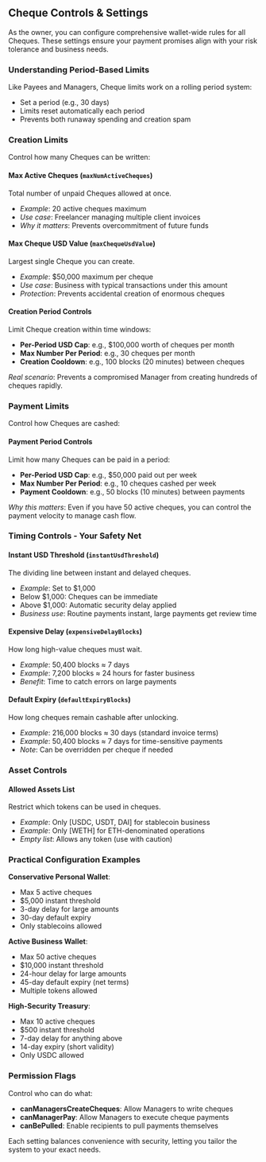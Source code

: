 ## Cheque Controls & Settings

As the owner, you can configure comprehensive wallet-wide rules for all Cheques. These settings ensure your payment promises align with your risk tolerance and business needs.

### Understanding Period-Based Limits

Like Payees and Managers, Cheque limits work on a rolling period system:
- Set a period (e.g., 30 days)
- Limits reset automatically each period
- Prevents both runaway spending and creation spam

### Creation Limits

Control how many Cheques can be written:

#### Max Active Cheques (`maxNumActiveCheques`)
Total number of unpaid Cheques allowed at once.
* *Example*: 20 active cheques maximum
* *Use case*: Freelancer managing multiple client invoices
* *Why it matters*: Prevents overcommitment of future funds

#### Max Cheque USD Value (`maxChequeUsdValue`)
Largest single Cheque you can create.
* *Example*: $50,000 maximum per cheque
* *Use case*: Business with typical transactions under this amount
* *Protection*: Prevents accidental creation of enormous cheques

#### Creation Period Controls
Limit Cheque creation within time windows:
* **Per-Period USD Cap**: e.g., $100,000 worth of cheques per month
* **Max Number Per Period**: e.g., 30 cheques per month
* **Creation Cooldown**: e.g., 100 blocks (20 minutes) between cheques

*Real scenario*: Prevents a compromised Manager from creating hundreds of cheques rapidly.

### Payment Limits

Control how Cheques are cashed:

#### Payment Period Controls
Limit how many Cheques can be paid in a period:
* **Per-Period USD Cap**: e.g., $50,000 paid out per week
* **Max Number Per Period**: e.g., 10 cheques cashed per week  
* **Payment Cooldown**: e.g., 50 blocks (10 minutes) between payments

*Why this matters*: Even if you have 50 active cheques, you can control the payment velocity to manage cash flow.

### Timing Controls - Your Safety Net

#### Instant USD Threshold (`instantUsdThreshold`)
The dividing line between instant and delayed cheques.
* *Example*: Set to $1,000
* Below $1,000: Cheques can be immediate
* Above $1,000: Automatic security delay applied
* *Business use*: Routine payments instant, large payments get review time

#### Expensive Delay (`expensiveDelayBlocks`)
How long high-value cheques must wait.
* *Example*: 50,400 blocks ≈ 7 days
* *Example*: 7,200 blocks ≈ 24 hours for faster business
* *Benefit*: Time to catch errors on large payments

#### Default Expiry (`defaultExpiryBlocks`)
How long cheques remain cashable after unlocking.
* *Example*: 216,000 blocks ≈ 30 days (standard invoice terms)
* *Example*: 50,400 blocks ≈ 7 days for time-sensitive payments
* *Note*: Can be overridden per cheque if needed

### Asset Controls

#### Allowed Assets List
Restrict which tokens can be used in cheques.
* *Example*: Only [USDC, USDT, DAI] for stablecoin business
* *Example*: Only [WETH] for ETH-denominated operations
* *Empty list*: Allows any token (use with caution)

### Practical Configuration Examples

**Conservative Personal Wallet**:
- Max 5 active cheques
- $5,000 instant threshold
- 3-day delay for large amounts
- 30-day default expiry
- Only stablecoins allowed

**Active Business Wallet**:
- Max 50 active cheques
- $10,000 instant threshold  
- 24-hour delay for large amounts
- 45-day default expiry (net terms)
- Multiple tokens allowed

**High-Security Treasury**:
- Max 10 active cheques
- $500 instant threshold
- 7-day delay for anything above
- 14-day expiry (short validity)
- Only USDC allowed

### Permission Flags

Control who can do what:
* **canManagersCreateCheques**: Allow Managers to write cheques
* **canManagerPay**: Allow Managers to execute cheque payments
* **canBePulled**: Enable recipients to pull payments themselves

Each setting balances convenience with security, letting you tailor the system to your exact needs.